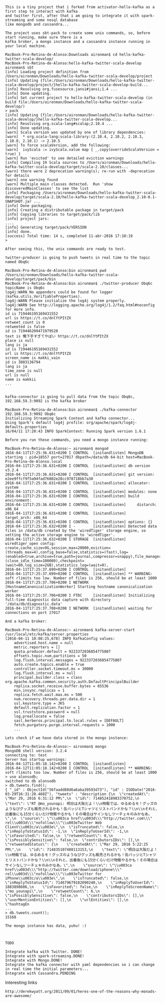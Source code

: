 	This is a tiny project that i forked from activator-hello-kafka as a first step to interact with kafka 
	and twitter first, after that i am going to integrate it with spark-streaming and some nosql database 
	like mongodb and cassandra...
 
	The project uses sbt-pack to create some unix commands, so, before start running, make sure there is a 
	kafka broker, a mongo instance and a cassandra instance running in your local machine.
	
	MacBook-Pro-Retina-de-Alonso:Downloads aironman$ cd hello-kafka-twitter-scala-develop/
	MacBook-Pro-Retina-de-Alonso:hello-kafka-twitter-scala-develop aironman$ sbt
	[info] Loading project definition from /Users/aironman/Downloads/hello-kafka-twitter-scala-develop/project
	[info] Updating {file:/Users/aironman/Downloads/hello-kafka-twitter-scala-develop/project/}hello-kafka-twitter-scala-develop-build...
	[info] Resolving org.fusesource.jansi#jansi;1.4 ...
	[info] Done updating.
	[info] Set current project to hello-kafka-twitter-scala-develop (in build file:/Users/aironman/Downloads/hello-kafka-twitter-scala-develop/)
	> pack
	[info] Updating {file:/Users/aironman/Downloads/hello-kafka-twitter-scala-develop/}hello-kafka-twitter-scala-develop...
	[info] Resolving org.scala-lang#scalap;2.10.4 ...
	[info] Done updating.
	[warn] Scala version was updated by one of library dependencies:
	[warn] 	* org.scala-lang:scala-library:(2.10.4, 2.10.2, 2.10.3, 2.10.0, 2.10.1) -> 2.10.5
	[warn] To force scalaVersion, add the following:
	[warn] 	ivyScala := ivyScala.value map { _.copy(overrideScalaVersion = true) }
	[warn] Run 'evicted' to see detailed eviction warnings
	[info] Compiling 19 Scala sources to /Users/aironman/Downloads/hello-kafka-twitter-scala-develop/target/scala-2.10/classes...
	[warn] there were 2 deprecation warning(s); re-run with -deprecation for details
	[warn] one warning found
	[warn] Multiple main classes detected.  Run 'show discoveredMainClasses' to see the list
	[info] Packaging /Users/aironman/Downloads/hello-kafka-twitter-scala-develop/target/scala-2.10/hello-kafka-twitter-scala-develop_2.10-0.1-SNAPSHOT.jar ...
	[info] Done packaging.
	[info] Creating a distributable package in target/pack
	[info] Copying libraries to target/pack/lib
	[info] project jars:
	....
	[info] Generating target/pack/VERSION
	[info] done.
	[success] Total time: 14 s, completed 11-abr-2016 17:10:19
	> 

	After seeing this, the unix commands are ready to test.

	twitter-producer is going to push tweets in real time to the topic named Obq6c

	MacBook-Pro-Retina-de-Alonso:bin aironman$ pwd
	/Users/aironman/Downloads/hello-kafka-twitter-scala-develop/target/pack/bin
	MacBook-Pro-Retina-de-Alonso:bin aironman$ ./twitter-producer Obq6c
	topicName is Obq6c
	log4j:WARN No appenders could be found for logger (kafka.utils.VerifiableProperties).
	log4j:WARN Please initialize the log4j system properly.
	log4j:WARN See http://logging.apache.org/log4j/1.2/faq.html#noconfig for more info.
	id is 719446195169431552
	url is https://t.co/dnlYtPItZX
	retweet_count is 0
	retweeted is false
	id is 719446209471979520
	text is 俺下手すぎてやばい https://t.co/dnlYtPItZX
	place is null
	lang is ja
	id is 719446195169431552
	url is https://t.co/dnlYtPItZX
	screen_name is makki_vain
	id is 3803136794
	lang is ja
	time_zone is null
	url is null
	name is makkii
	...


	kafka-connector is going to pull data from the topic Obq6c, 192.168.59.3:9092 is the kafka broker

	MacBook-Pro-Retina-de-Alonso:bin aironman$ ./kafka-connector 192.168.59.3:9092 Obq6c
	Initializing Streaming Spark Context and kafka connector...
	Using Spark's default log4j profile: org/apache/spark/log4j-defaults.properties
	16/04/11 17:20:43 INFO SparkContext: Running Spark version 1.6.1

	Before you run these commands, you need a mongo instance running:

	MacBook-Pro-Retina-de-Alonso:~ aironman$ mongod
	2016-04-11T17:25:36.631+0200 I CONTROL  [initandlisten] MongoDB starting : pid=18557 port=27017 dbpath=/data/db 64-bit host=MacBook-Pro-Retina-de-Alonso.local
	2016-04-11T17:25:36.631+0200 I CONTROL  [initandlisten] db version v3.2.4
	2016-04-11T17:25:36.631+0200 I CONTROL  [initandlisten] git version: e2ee9ffcf9f5a94fad76802e28cc978718bb7a30
	2016-04-11T17:25:36.631+0200 I CONTROL  [initandlisten] allocator: system
	2016-04-11T17:25:36.631+0200 I CONTROL  [initandlisten] modules: none
	2016-04-11T17:25:36.631+0200 I CONTROL  [initandlisten] build environment:
	2016-04-11T17:25:36.631+0200 I CONTROL  [initandlisten]     distarch: x86_64
	2016-04-11T17:25:36.631+0200 I CONTROL  [initandlisten]     target_arch: x86_64
	2016-04-11T17:25:36.631+0200 I CONTROL  [initandlisten] options: {}
	2016-04-11T17:25:36.632+0200 I -        [initandlisten] Detected data files in /data/db created by the 'wiredTiger' storage engine, so setting the active storage engine to 'wiredTiger'.
	2016-04-11T17:25:36.632+0200 I STORAGE  [initandlisten] wiredtiger_open config: create,cache_size=9G,session_max=20000,eviction=(threads_max=4),config_base=false,statistics=(fast),log=(enabled=true,archive=true,path=journal,compressor=snappy),file_manager=(close_idle_time=100000),checkpoint=(wait=60,log_size=2GB),statistics_log=(wait=0),
	2016-04-11T17:25:37.699+0200 I CONTROL  [initandlisten] 
	2016-04-11T17:25:37.699+0200 I CONTROL  [initandlisten] ** WARNING: soft rlimits too low. Number of files is 256, should be at least 1000
	2016-04-11T17:25:37.706+0200 I NETWORK  [HostnameCanonicalizationWorker] Starting hostname canonicalization worker
	2016-04-11T17:25:37.706+0200 I FTDC     [initandlisten] Initializing full-time diagnostic data capture with directory '/data/db/diagnostic.data'
	2016-04-11T17:25:37.708+0200 I NETWORK  [initandlisten] waiting for connections on port 27017

	And a kafka broker:

	MacBook-Pro-Retina-de-Alonso:~ aironman$ kafka-server-start /usr/local/etc/kafka/server.properties
	[2016-04-11 10:08:25,678] INFO KafkaConfig values: 
		advertised.host.name = null
		metric.reporters = []
		quota.producer.default = 9223372036854775807
		offsets.topic.num.partitions = 50
		log.flush.interval.messages = 9223372036854775807
		auto.create.topics.enable = true
		controller.socket.timeout.ms = 30000
		log.flush.interval.ms = null
		principal.builder.class = class org.apache.kafka.common.security.auth.DefaultPrincipalBuilder
		replica.socket.receive.buffer.bytes = 65536
		min.insync.replicas = 1
		replica.fetch.wait.max.ms = 500
		num.recovery.threads.per.data.dir = 1
		ssl.keystore.type = JKS
		default.replication.factor = 1
		ssl.truststore.password = null
		log.preallocate = false
		sasl.kerberos.principal.to.local.rules = [DEFAULT]
		fetch.purgatory.purge.interval.requests = 1000
		...

	Lets check if we have data stored in the mongo instance:

	MacBook-Pro-Retina-de-Alonso:~ aironman$ mongo
	MongoDB shell version: 3.2.4
	connecting to: test
	Server has startup warnings: 
	2016-04-12T11:05:18.142+0200 I CONTROL  [initandlisten] 
	2016-04-12T11:05:18.142+0200 I CONTROL  [initandlisten] ** WARNING: soft rlimits too low. Number of files is 256, should be at least 1000
	> use alonsodb;
	switched to db alonsodb
	> db.tweets.find();
	{ "_id" : ObjectId("56faadd88d6a6aba39593d73"), "id" : ISODate("2016-03-29T16:31:20.468Z"), "tweets" : "description {\n  \"createdAt\": \"Mar 29, 2016 6:31:12 PM\",\n  \"id\": 714852418983370752,\n  \"text\": \"RT @mo_younapi: 明日は大阪だよ！\\n物販では、ゆるめるモ！グッズのようなぴグッズも販売されるかも！缶バッジとTシャツとリストバンドかな？\\n\\nそれと、出番後にも15分くらいだけ物販やるかも！その場合はサインなしツーチェキのみかなあ。\",\n  \"source\": \"\\u003ca href\\u003d\\\"http://twitter.com\\\" rel\\u003d\\\"nofollow\\\"\\u003eTwitter Web Client\\u003c/a\\u003e\",\n  \"isTruncated\": false,\n  \"inReplyToStatusId\": -1,\n  \"inReplyToUserId\": -1,\n  \"isFavorited\": false,\n  \"retweetCount\": 0,\n  \"isPossiblySensitive\": false,\n  \"contributorsIDs\": [],\n  \"retweetedStatus\": {\n    \"createdAt\": \"Mar 29, 2016 5:22:25 PM\",\n    \"id\": 714835107480113153,\n    \"text\": \"明日は大阪だよ！\\n物販では、ゆるめるモ！グッズのようなぴグッズも販売されるかも！缶バッジとTシャツとリストバンドかな？\\n\\nそれと、出番後にも15分くらいだけ物販やるかも！その場合はサインなしツーチェキのみかなあ。\",\n    \"source\": \"\\u003ca href\\u003d\\\"http://twitter.com/download/iphone\\\" rel\\u003d\\\"nofollow\\\"\\u003eTwitter for iPhone\\u003c/a\\u003e\",\n    \"isTruncated\": false,\n    \"inReplyToStatusId\": 714679679182090240,\n    \"inReplyToUserId\": 1883898606,\n    \"isFavorited\": false,\n    \"inReplyToScreenName\": \"mo_younapi\",\n    \"retweetCount\": 6,\n    \"isPossiblySensitive\": false,\n    \"contributorsIDs\": [],\n    \"userMentionEntities\": [],\n    \"urlEntities\": [],\n    \"hashtagEn
	...
	> db.tweets.count();
	15168

	The mongo instance has data, yuhu! :)

	

	TODO

	Integrate kafka with Twitter. DONE!
	Integrate with spark-streaming.DONE!
	Integrate with Mongo.DONE!
	Integrate the kafka connector with yaml dependencies so i can change in real time the initial parameters...
	Integrate with Cassandra.PENDING
Interesting links

	http://derekwyatt.org/2011/09/01/heres-one-of-the-reasons-why-monads-are-awesome/
